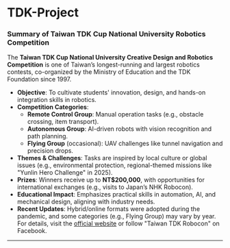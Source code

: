 # TDK-Project
### **Summary of Taiwan TDK Cup National University Robotics Competition**  

The **Taiwan TDK Cup National University Creative Design and Robotics Competition** is one of Taiwan’s longest-running and largest robotics contests, co-organized by the Ministry of Education and the TDK Foundation since 1997.  

- **Objective**: To cultivate students' innovation, design, and hands-on integration skills in robotics.  
- **Competition Categories**:  
  - **Remote Control Group**: Manual operation tasks (e.g., obstacle crossing, item transport).  
  - **Autonomous Group**: AI-driven robots with vision recognition and path planning.  
  - **Flying Group** (occasional): UAV challenges like tunnel navigation and precision drops.  
- **Themes & Challenges**: Tasks are inspired by local culture or global issues (e.g., environmental protection, regional-themed missions like "Yunlin Hero Challenge" in 2025).  
- **Prizes**: Winners receive up to **NT$200,000**, with opportunities for international exchanges (e.g., visits to Japan’s NHK Robocon).  
- **Educational Impact**: Emphasizes practical skills in automation, AI, and mechanical design, aligning with industry needs.  
- **Recent Updates**: Hybrid/online formats were adopted during the pandemic, and some categories (e.g., Flying Group) may vary by year.  
For details, visit the [official website](https://web02.yuntech.edu.tw/~tdk_4hhoerjt/) or follow "Taiwan TDK Robocon" on Facebook.
---
